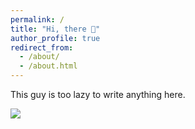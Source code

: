 ```yaml
---
permalink: /
title: "Hi, there 👋"
author_profile: true
redirect_from: 
  - /about/
  - /about.html
---
```


This guy is too lazy to write anything here. 

<a href="https://clustrmaps.com/site/1c5uz"  title="ClustrMaps"><img src="//www.clustrmaps.com/map_v2.png?d=ty-XrizHVHJEJd-b-DURExc4tSM2udzhx1O15T36rVY&cl=ffffff" /></a>